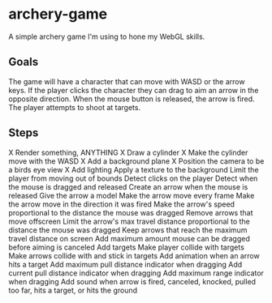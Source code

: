 archery-game
============

A simple archery game I'm using to hone my WebGL skills.

Goals
-----
The game will have a character that can move with WASD or the arrow keys. If the player clicks the character they can drag to aim an arrow in the opposite direction. When the mouse button is released, the arrow is fired. The player attempts to shoot at targets.

Steps
-----
X	Render something, ANYTHING
X	Draw a cylinder
X	Make the cylinder move with the WASD
X	Add a background plane
X	Position the camera to be a birds eye view
X	Add lighting
	Apply a texture to the background
	Limit the player from moving out of bounds
	Detect clicks on the player
	Detect when the mouse is dragged and released
	Create an arrow when the mouse is released
	Give the arrow a model
	Make the arrow move every frame
	Make the arrow move in the direction it was fired
	Make the arrow's speed proportional to the distance the mouse was dragged
	Remove arrows that move offscreen
	Limit the arrow's max travel distance proportional to the distance the mouse was dragged
	Keep arrows that reach the maximum travel distance on screen
	Add maximum amount mouse can be dragged before aiming is canceled
	Add targets
	Make player collide with targets
	Make arrows collide with and stick in targets
	Add animation when an arrow hits a target
	Add maximum pull distance indicator when dragging
	Add current pull distance indicator when dragging
	Add maximum range indicator when dragging
	Add sound when arrow is fired, canceled, knocked, pulled too far, hits a target, or hits the ground